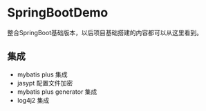 # SpringBootDemo
整合SpringBoot基础版本，以后项目基础搭建的内容都可以从这里看到。

## 集成
- mybatis plus 集成
- jasypt 配置文件加密
- mybatis plus generator 集成
- log4j2 集成